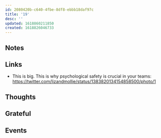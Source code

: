 ```yaml
---
id: 2080420b-c640-4fbe-8df8-ebbb18daf97c
title: '19'
desc: ''
updated: 1618860211850
created: 1618826046733
---
```


## Notes

## Links

- This is big. This is why psychological safety is crucial in your
  teams:
  https://twitter.com/lizandmollie/status/1383820134154858500/photo/1

## Thoughts

## Grateful

## Events
